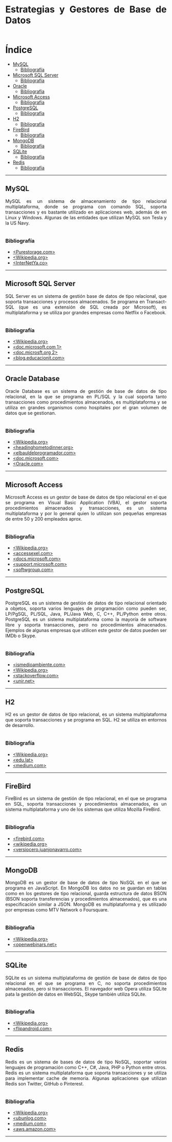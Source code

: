 <div align="justify"> 

# Estrategias y Gestores de Base de Datos

![<Imagen>](<https://th.bing.com/th/id/R.238f239050b82444e9002ab168efa4cc?rik=p1SYXV0v6BYUFA&pid=ImgRaw&r=0>)

# Índice
  
- [MySQL](#id1)
    - [Bibliografía](#id11)
- [Microsoft SQL Server](#id2)
    - [Bibliografía](#id12)
- [Oracle](#id3)
    - [Bibliografía](#id13)
- [Microsoft Access](#id4)
    - [Bibliografía](#id14)
- [PostgreSQL](#id5)
    - [Bibliografía](#id15)
- [H2](#id6)
  - [Bibliografía](#id16)
- [FireBird](#id7)
  - [Bibliografía](#id17)
- [MongoDB](#id8)
  - [Bibliografía](#id18)
- [SQLite](#id9)
  - [Bibliografía](#id19)
- [Redis](#id10)
  - [Bibliografía](#id20)
  
***

## MySQL<a name="id1"></a>
 
MySQL es un sistema de almacenamiento de tipo relacional multiplataforma, donde se programa con comando SQL, soporta transacciones y es bastante utilizado en aplicaciones web, además de en Linux y Windows. Algunas de las entidades que utilizan MySQL son Tesla y la US Navy.
  
![<Imagen>](<https://th.bing.com/th/id/R.c0e05400e0d2be0730d7d56a7a053604?rik=int2um3tKS937g&pid=ImgRaw&r=0&sres=1&sresct=1>)

 ### Bibliografía<a name="id11"></a>
 
- [<Purestorage.com>](https://www.purestorage.com/es/knowledge/what-is-mysql.html)
- [<Wikipedia.org>](https://es.wikipedia.org/wiki/MySQL#:~:text=MySQL%20es%20muy%20utilizado%20en%20aplicaciones%20web%2C%20como,que%20a%20menudo%20aparece%20en%20combinaci%C3%B3n%20con%20MySQL)
- [<InterNetYa.co>](https://www.internetya.co/servidores-de-bases-de-datos-mariadb-vs-mysql-comparacion-en-profundidad/)

***

## Microsoft SQL Server<a name="id2"></a>
  
SQL Server es un sistema de gestión base de datos de tipo relacional, que soporta transacciones y procesos almacenados. Se programa en Transact-SQL (que es una extensión de SQL creada por Microsoft), es multiplataforma y se utiliza por grandes empresas como Netflix o Facebook.

![<Imagen>](<https://th.bing.com/th/id/R.b25bae44ff516c7dcc3eacdb14d2c499?rik=WHZv1aXyAdFq4A&pid=ImgRaw&r=0>)

### Bibliografía<a name="id12"></a>

- [<Wikipedia.org>](https://es.wikipedia.org/wiki/Microsoft_SQL_Server)
- [<doc.microsoft.com 1>](https://docs.microsoft.com/es-es/sql/relational-databases/performance-monitor/sql-server-transactions-object?view=sql-server-ver16)
- [<doc.microsft.org 2>](https://docs.microsoft.com/es-es/sql/relational-databases/system-stored-procedures/system-stored-procedures-transact-sql?view=sql-server-ver16)
- [<blog.educacionit.com>](https://blog.educacionit.com/2021/01/03/sql-server-conviertete-en-el-profesional-que-las-empresas-estan-buscando-2/)

***

## Oracle Database<a name="id3"></a>

Oracle Database es un sistema de gestión de base de datos de tipo relacional, en la que se programa en PL/SQL y la cual soporta tanto transacciones como procedimientos almacenados, es multiplataforma y se utiliza en grandes organismos como hospitales por el gran volumen de datos que se gestionan.

![<Imagen>](<https://th.bing.com/th/id/R.e71d1ba8858967443dd768baa259032f?rik=F8Gd7I6RD7ns9A&pid=ImgRaw&r=0>)

### Bibliografía<a name="id13"></a>

- [<Wikipedia.org>](https://es.wikipedia.org/wiki/Oracle_Database)
- [<headinghometodinner.org>](https://headinghometodinner.org/es/oracle-vs-sql-server-diferencias-clave/#:~:text=La%20base%20de%20datos%20Oracle%20es%20un%20sistema,los%20objetos%20de%20datos%20utilizando%20el%20lenguaje%20SQL)
- [<elbauldelprogramador.com>](https://elbauldelprogramador.com/introduccion-plsql-transacciones/#:~:text=Transacciones.%20Oracle%20es%20un%20sistema%20de%20base%20de,o%20deshaci%C3%A9ndose%20todo%20el%20conjunto%20de%20sentencias%20SQL)
- [<doc.microsoft.com>](https://docs.microsoft.com/es-es/biztalk/adapters-and-accelerators/adapter-oracle-database/poll-oracle-db-using-stored-procedures-functions-or-packaged-procedures)
- [<Oracle.com>](https://www.oracle.com/mx/database/technologies/appdev/plsql.html)

***

## Microsoft Access<a name="id4"></a>

Microsoft Access es un gestor de base de datos de tipo relacional en el que se programa en Visual Basic Application (VBA), el gestor soporta procedimientos almacenados y transacciones, es un sistema multiplataforma y por lo general quien lo utilizan son pequeñas empresas de entre 50 y 200 empleados aprox.  

![<Imagen>](https://i0.wp.com/www.aipbarcelona.com/wp-content/uploads/2018/03/Acces-e1510847064156.png)

### Bibliografía<a name="id14"></a>

- [<Wikipedia.org>](https://es.wikipedia.org/wiki/Microsoft_Access)
- [<accessexel.com>](http://www.accessyexcel.com/concepto-de-bases-de-datos-relacionales/#:~:text=Microsoft%20Access%20es%20un%20sistema%20de%20bases%20de,datos%20de%20otra%20%28por%20ejempo%20la%20tabla%20VentasVendedores%29)
- [<docs.microsoft.com>](https://docs.microsoft.com/es-es/office/vba/access/concepts/data-access-objects/use-transactions-in-a-dao-recordset)
- [<support.microsoft.com>](https://support.microsoft.com/es-es/office/instrucci%C3%B3n-create-procedure-91c700d1-8076-4040-896a-a0b7cf9d9888)
- [<softwgroup.com>](https://softwgroup.com.mx/access)
  
***
  
## PostgreSQL<a name="id5"></a>

PostgreSQL es un sistema de gestión de datos de tipo relacional orientado a objetos, soporta varios lenguajes de programación como pueden ser, LP/PgSQL, PL/SQL, Java, PL/Java Web, C, C++, PL/Python entre otros. PostgreSQL es un sistema multiplataforma como la mayoría de software libre y soporta transacciones, pero no procedimientos almacenados. Ejemplos de algunas empresas que utilicen este gestor de datos pueden ser IMDb o Skype.

![<Imagen>](https://th.bing.com/th/id/R.cdb461c7c087c71b732a5f431d343203?rik=MDqwEFHPK1piAg&pid=ImgRaw&r=0)

### Bibliografía<a name="id15"></a>

- [<ismedioambiente.com>](https://www.ismedioambiente.com/beneficios-de-utilizar-postgresql-para-gestionar-tus-datos/)
- [<Wikipedia.org>](https://es.wikipedia.org/wiki/PostgreSQL#Productos_alrededor_de_PostgreSQL )
- [<stackoverflow.com>](https://es.stackoverflow.com/questions/157380/qu%c3%a9-puedo-usar-para-simular-un-procedimiento-almacenado-en-postgresql#:~:text=Postgresql%20no%20soporta%20procedimientos%20%28procedures%29%2C%20lo%20que%20s%C3%AD,creando%20una%20funci%C3%B3n%20que%20no%20necesite%20retornar%20valores)
- [<unir.net>](https://www.unir.net/ingenieria/revista/postgre-sql/)

***

## H2<a name="id6"></a>

H2 es un gestor de datos de tipo relacional, es un sistema multiplataforma que soporta transacciones y se programa en SQL. H2 se utiliza en entornos de desarrollo.

![<Imagen>](https://th.bing.com/th/id/R.67a78a1e20ee7dd7d378dd0e6049dc8a?rik=bL%2fL84%2brRdSQmw&riu=http%3a%2f%2fwww.techinjections.com%2fwp-content%2fuploads%2f2020%2f01%2fh2.jpg&ehk=N1LyZIdmqMYnxw8dBXockTmV6b18DacM%2bKI55wErywE%3d&risl=&pid=ImgRaw&r=0)

### Bibliografía<a name="id16"></a>

- [<Wikipedia.org>](https://es.wikipedia.org/wiki/H2_(DBMS)#:~:text=H2%20es%20un%20sistema%20administrador%20de%20bases%20de,Java%20o%20ejecutarse%20de%20modo%20cliente%20-%20servidor)
- [<edu.lat>](https://tutoriales.edu.lat/pub/h2-database/h2-database-introduction/base-de-datos-h2-introduccion#:~:text=H2%20es%20una%20base%20de%20datos%20y%20tablas,en%202%20fases%2C%20bloqueo%20a%20nivel%20de%20tabla)
- [<medium.com>](https://medium.com/eduesqui/como-utilizar-la-base-de-datos-h2-en-spring-boot-db1241d1f7f3#:~:text=H2%20es%20un%20sistema%20de%20administrador%20de%20base,de%20H2%20es%20agilizar%20el%20proceso%20de%20desarrollo)

***

## FireBird<a name="id7"></a>

FireBird es un sistema de gestión de tipo relacional, en el que se programa en SQL, soporta transacciones y procedimientos almacenados, es un sistema multiplataforma y uno de los sistemas que utiliza Mozilla FireBird.

![<Imagen>](https://th.bing.com/th/id/R.15b2f7a3c03e95902cfb1a13021db17f?rik=BdFJ%2bsJ3ZLr2Lg&pid=ImgRaw&r=0)

### Bibliografía<a name="id17"></a>

- [<firebird.com>](https://www.firebird.com.mx/index.php?/noticias/tema/32/pascal)
- [<wikipedia.org>](https://es.wikipedia.org/wiki/Firebird)
- [<versiocero.juanjonavarro.com>](https://versioncero.juanjonavarro.com/noticia/108/comparativa-de-bases-de-datos-de-codigo-abierto#:~:text=Firebird%20soporta%20transacciones%20ACID%2C%20procedimientos%20almacenados%2C%20triggers%2C%20vistas%2C,de%20b%C3%BAsqueda%20full-text%20y%20una%20facilidad%20de%20replicaci%C3%B3n)

***

## MongoDB<a name="id8"></a>

MongoDB es un gestor de base de datos de tipo NoSQL en el que se programa en JavaScript. En MongoDB los datos no se guardan en tablas como en los gestores de tipo relacional, guarda estructura de datos BSON (BSON soporta transferencias y procedimientos almacenados), que es una especificación similar a JSON. MongoDB es multiplataforma y es utilizado por empresas como MTV Network o Foursquare. 

![<Image>](https://th.bing.com/th/id/R.0fde9b7391e87f54070b3592aedcc424?rik=wJG6amOuc2xQKw&pid=ImgRaw&r=0)

### Bibliografía<a name="id18"></a>

- [<Wikipedia.org>](https://es.wikipedia.org/wiki/MongoDB)
- [<openwebinars.net>](https://openwebinars.net/blog/lenguajes-y-frameworks-recomendados-para-usar-con-mongodb/)

***

## SQLite<a name="id9"></a>

SQLite es un sistema multiplataforma de gestión de base de datos de tipo relacional en el que se programa en C, no soporta procedimientos almacenados, pero si transacciones. El navegador web Opera utiliza SQLite pata la gestión de datos en WebSQL, Skype también utiliza SQLite.

![<Image>](https://th.bing.com/th/id/R.7cf9dadeefdb9a07a51b2864b5520411?rik=8p6jFawfBlS0Nw&riu=http%3a%2f%2fmedia.charlesleifer.com%2fblog%2fphotos%2fsqlite-logo.png&ehk=8HiWDqKLdLV0J%2fBaTuJL42J7kyY%2bK3mx9wiiOQ9LkMo%3d&risl=&pid=ImgRaw&r=0)

### Bibliografía<a name="id19"></a>

- [<Wikipedia.org>](https://es.wikipedia.org/wiki/SQLite)
- [<flipandroid.com>](https://www.flipandroid.com/qu-diferencia-hay-entre-sqlite-y-sql.html#:~:text=Sqlite%20es%20un%20sistema%20de%20gesti%C3%B3n%20de%20base,Server%20y%20MySQL%20que%20est%C3%A1n%20basadas%20en%20servidor)

***

## Redis<a name="id10"></a>

Redis es un sistema de bases de datos de tipo NoSQL, soportar varios lenguajes de programación como C++, C#, Java, PHP o Python entre otros. Redis es un sistema multiplataforma que soporta transacciones y se utiliza para implementar cache de memoria. Algunas aplicaciones que utilizan Redis son Twitter, GitHub o Pinterest.

![<Image>](https://th.bing.com/th/id/R.d1a0f873db20be735a03971393e50c48?rik=vH9famN%2bgZ2QSQ&riu=http%3a%2f%2fwww.devapp.it%2fwordpress%2fwp-content%2fuploads%2f2016%2f11%2fredis-logo-642x336.png&ehk=gtrNFLIzd6bnyOgRtWqj0E2Ekmd7BBu7G27FEMUGCOo%3d&risl=&pid=ImgRaw&r=0&sres=1&sresct=1)

### Bibliografía<a name="id20"></a>

- [<Wikipedia.org>](https://es.wikipedia.org/wiki/Redis)
- [<ubunlog.com>](https://ubunlog.com/rdm-una-herramienta-de-administracion-de-escritorio-redis/#:~:text=Para%20poder%20manejar%20este%20motor,que%20admite%20el%20t%C3%BAnel%20SSH)
- [<medium.com>](https://adrianalonsodev.medium.com/utilizando-redis-como-sistema-de-cache-en-symfony-437e449b8c0b#:~:text=Para%20que%20puedas%20entender%20el,%2C%20Snapchat%2C%20StackOverflow%20o%20Trello)
- [<aws.amazon.com>](https://aws.amazon.com/es/redis/#:~:text=Redis%20es%20una%20excelente%20opci%C3%B3n,de%20datos%20relacional%20o%20NoSQL)

***
</div>

